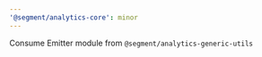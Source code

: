 ```yaml
---
'@segment/analytics-core': minor
---
```

Consume Emitter module from `@segment/analytics-generic-utils`
